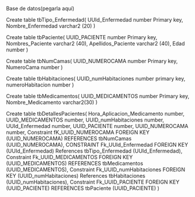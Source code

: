 Base de datos(pegarla aquí)


Create table tbTipo_Enfermedad(
UUId_Enfermedad number Primary key,
Nombre_Enfermedad varchar2 (20)
)

Create table tbPaciente(
UUID_PACIENTE number Primary key,
Nombres_Paciente varchar2 (40),
Apellidos_Paciente varchar2 (40),
Edad number
)

Create table tbNumCamas(
UUID_NUMEROCAMA number Primary key,
NumeroCama number
)

Create table tbHabitaciones(
UUID_numHabitaciones number primary key,
numeroHabitacion number
)

Create table tbMedicamentos(
UUID_MEDICAMENTOS number Primary key,
Nombre_Medicamento varchar2(30)
)

Create table tbDetallesPacientes(
Hora_Aplicacion_Medicamento number,
UUID_MEDICAMENTOS number,
UUID_numHabitaciones number,
UUId_Enfermedad number,
UUID_PACIENTE number,
UUID_NUMEROCAMA number,
Constraint fK_UUID_NUMEROCAMA
FOREIGN KEY (UUID_NUMEROCAMA)
REFERENCES tbNumCamas (UUID_NUMEROCAMA),
CONSTRAINT Fk_UUId_Enfermedad
FOREIGN KEY (UUId_Enfermedad)
References tbTipo_Enfermedad (UUId_Enfermedad),
Constraint Fk_UUID_MEDICAMENTOS
FOREIGN KEY (UUID_MEDICAMENTOS)
REFERENCES tbMedicamentos (UUID_MEDICAMENTOS),
Constraint Fk_UUID_numHabitaciones
FOREIGN KEY (UUID_numHabitaciones)
References tbHabitaciones (UUID_numHabitaciones),
Constraint  Fk_UUID_PACIENTE
FOREIGN KEY (UUID_PACIENTE)
REFERENCES tbPaciente (UUID_PACIENTE)
)
